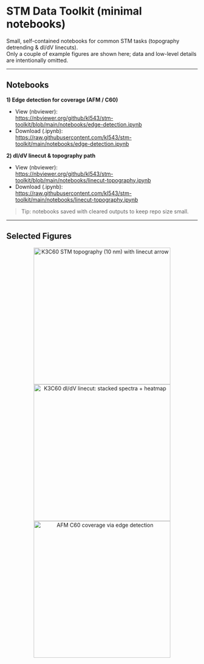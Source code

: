 # STM Data Toolkit (minimal notebooks)

Small, self-contained notebooks for common STM tasks (topography detrending & dI/dV linecuts).  
Only a couple of example figures are shown here; data and low-level details are intentionally omitted.

---

## Notebooks

**1) Edge detection for coverage (AFM / C60)**  
- View (nbviewer):  
  https://nbviewer.org/github/kl543/stm-toolkit/blob/main/notebooks/edge-detection.ipynb  
- Download (.ipynb):  
  https://raw.githubusercontent.com/kl543/stm-toolkit/main/notebooks/edge-detection.ipynb

**2) dI/dV linecut & topography path**  
- View (nbviewer):  
  https://nbviewer.org/github/kl543/stm-toolkit/blob/main/notebooks/linecut-topography.ipynb  
- Download (.ipynb):  
  https://raw.githubusercontent.com/kl543/stm-toolkit/main/notebooks/linecut-topography.ipynb

> Tip: notebooks saved with cleared outputs to keep repo size small.

---

## Selected Figures

<p align="center">
  <!-- Topography（替换成你的实际文件名） -->
  <img src="assets/img/stm-k3c60-topography-10nm-gold-linecut-arrow.webp" alt="K3C60 STM topography (10 nm) with linecut arrow" width="360">
  <!-- Linecut 堆叠 + 热图（替换成你的实际文件名） -->
  <img src="assets/img/stm-k3c60-didv-linecut-stack-heatmap-10nm-pm20mv.webp" alt="K3C60 dI/dV linecut: stacked spectra + heatmap" width="360">
  <!-- AFM 覆盖率（替换成你的实际文件名） -->
  <img src="assets/img/afm-c60-coverage-edge-detection-10nm.webp" alt="AFM C60 coverage via edge detection" width="360">
</p>
